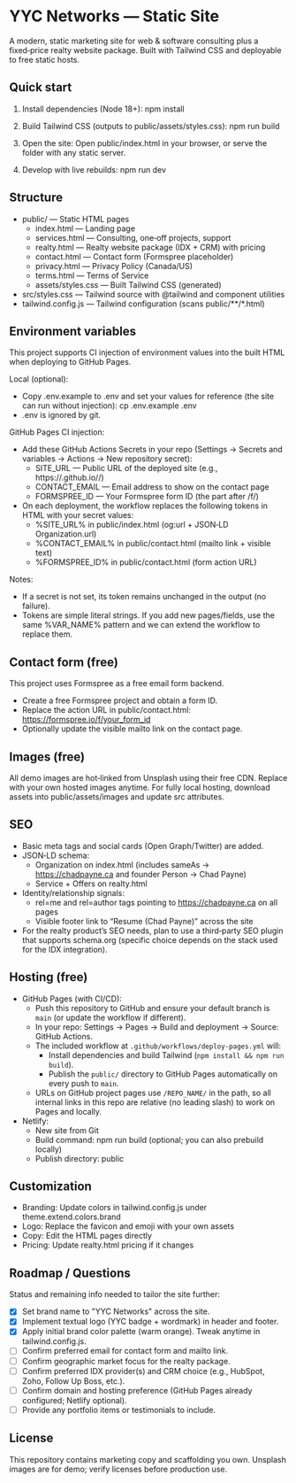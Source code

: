 # YYC Networks — Static Site

A modern, static marketing site for web & software consulting plus a fixed‑price realty website package. Built with Tailwind CSS and deployable to free static hosts.

## Quick start

1. Install dependencies (Node 18+):
   npm install

2. Build Tailwind CSS (outputs to public/assets/styles.css):
   npm run build

3. Open the site:
   Open public/index.html in your browser, or serve the folder with any static server.

4. Develop with live rebuilds:
   npm run dev

## Structure

- public/ — Static HTML pages
  - index.html — Landing page
  - services.html — Consulting, one‑off projects, support
  - realty.html — Realty website package (IDX + CRM) with pricing
  - contact.html — Contact form (Formspree placeholder)
  - privacy.html — Privacy Policy (Canada/US)
  - terms.html — Terms of Service
  - assets/styles.css — Built Tailwind CSS (generated)
- src/styles.css — Tailwind source with @tailwind and component utilities
- tailwind.config.js — Tailwind configuration (scans public/**/*.html)

## Environment variables

This project supports CI injection of environment values into the built HTML when deploying to GitHub Pages.

Local (optional):
- Copy .env.example to .env and set your values for reference (the site can run without injection):
  cp .env.example .env
- .env is ignored by git.

GitHub Pages CI injection:
- Add these GitHub Actions Secrets in your repo (Settings → Secrets and variables → Actions → New repository secret):
  - SITE_URL — Public URL of the deployed site (e.g., https://<user>.github.io/<repo>/)
  - CONTACT_EMAIL — Email address to show on the contact page
  - FORMSPREE_ID — Your Formspree form ID (the part after /f/)
- On each deployment, the workflow replaces the following tokens in HTML with your secret values:
  - %SITE_URL% in public/index.html (og:url + JSON‑LD Organization.url)
  - %CONTACT_EMAIL% in public/contact.html (mailto link + visible text)
  - %FORMSPREE_ID% in public/contact.html (form action URL)

Notes:
- If a secret is not set, its token remains unchanged in the output (no failure).
- Tokens are simple literal strings. If you add new pages/fields, use the same %VAR_NAME% pattern and we can extend the workflow to replace them.

## Contact form (free)

This project uses Formspree as a free email form backend.

- Create a free Formspree project and obtain a form ID.
- Replace the action URL in public/contact.html:
  https://formspree.io/f/your_form_id
- Optionally update the visible mailto link on the contact page.

## Images (free)

All demo images are hot‑linked from Unsplash using their free CDN. Replace with your own hosted images anytime. For fully local hosting, download assets into public/assets/images and update src attributes.

## SEO

- Basic meta tags and social cards (Open Graph/Twitter) are added.
- JSON‑LD schema:
  - Organization on index.html (includes sameAs → https://chadpayne.ca and founder Person → Chad Payne)
  - Service + Offers on realty.html
- Identity/relationship signals:
  - rel=me and rel=author tags pointing to https://chadpayne.ca on all pages
  - Visible footer link to “Resume (Chad Payne)” across the site
- For the realty product’s SEO needs, plan to use a third‑party SEO plugin that supports schema.org (specific choice depends on the stack used for the IDX integration).

## Hosting (free)

- GitHub Pages (with CI/CD):
  - Push this repository to GitHub and ensure your default branch is `main` (or update the workflow if different).
  - In your repo: Settings → Pages → Build and deployment → Source: GitHub Actions.
  - The included workflow at `.github/workflows/deploy-pages.yml` will:
    - Install dependencies and build Tailwind (`npm install && npm run build`).
    - Publish the `public/` directory to GitHub Pages automatically on every push to `main`.
  - URLs on GitHub project pages use `/REPO_NAME/` in the path, so all internal links in this repo are relative (no leading slash) to work on Pages and locally.
- Netlify:
  - New site from Git
  - Build command: npm run build (optional; you can also prebuild locally)
  - Publish directory: public

## Customization

- Branding: Update colors in tailwind.config.js under theme.extend.colors.brand
- Logo: Replace the favicon and emoji with your own assets
- Copy: Edit the HTML pages directly
- Pricing: Update realty.html pricing if it changes

## Roadmap / Questions

Status and remaining info needed to tailor the site further:

- [x] Set brand name to "YYC Networks" across the site.
- [x] Implement textual logo (YYC badge + wordmark) in header and footer.
- [x] Apply initial brand color palette (warm orange). Tweak anytime in tailwind.config.js.
- [ ] Confirm preferred email for contact form and mailto link.
- [ ] Confirm geographic market focus for the realty package.
- [ ] Confirm preferred IDX provider(s) and CRM choice (e.g., HubSpot, Zoho, Follow Up Boss, etc.).
- [ ] Confirm domain and hosting preference (GitHub Pages already configured; Netlify optional).
- [ ] Provide any portfolio items or testimonials to include.

## License

This repository contains marketing copy and scaffolding you own. Unsplash images are for demo; verify licenses before production use.

